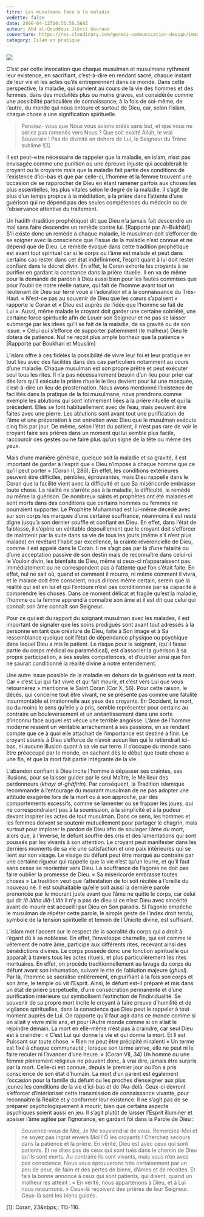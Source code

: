 ```yaml
---
titre: Les musulmans face à la maladie
vedette: false
date: 2006-04-12T10:55:58.568Z
auteur: Abd al-Qouddous Jibril Gouraud
couverture: https://res.cloudinary.com/genesi-communication-design/image/upload/v1603650879/samples/landscapes/nature-mountains.jpg
category: Islam en pratique
---
```

![](https://res.cloudinary.com/genesi-communication-design/image/upload/v1711540160/basmala7_qguk4q.jpg)

C’est par cette invocation que chaque musulman et musulmane rythment leur existence, en sacrifiant, c’est-à-dire en rendant sacré, chaque instant de leur vie et les actes qu’ils entreprennent dans ce monde. Dans cette perspective, la maladie, qui survient au cours de la vie des hommes et des femmes, dans des modalités plus ou moins graves, est considérée comme une possibilité particulière de connaissance, à la fois de soi-même, de l’autre, du monde qui nous entoure et surtout de Dieu, car, selon l’islam, chaque chose a une signification spirituelle.

> Pensiez- vous que Nous vous avions créés sans but, et que vous ne seriez pas ramenés vers Nous&nbsp;? Que soit exalté Allah, le vrai Souverain&nbsp;! Pas de divinité en dehors de Lui, le Seigneur du Trône sublime&nbsp;!\[1]

Il est peut-&ecir;tre nécessaire de rappeler que la maladie, en islam, n’est pas envisagée comme une punition ou une épreuve injuste qui accablerait le croyant ou la croyante mais que la maladie fait partie des conditions de l’existence d’ici-bas et que par celle-ci, l’homme et la femme trouvent une occasion de se rapprocher de Dieu en étant ramener parfois aux choses les plus essentielles, les plus vitales selon le degré de la maladie. Il s’agit de plus d’un temps propice à la méditation, à la prière dans l’attente d’une guérison qui ne dépend pas des seules compétences du médecin ou de l’observance attentive du traitement.

Un hadith (tradition prophétique) dit que Dieu n'a jamais fait descendre un mal sans faire descendre un remède contre lui. \[Rapporté par Al-Bukhârî] S’il existe donc un remède à chaque maladie, le musulman doit s’efforcer de se soigner avec la conscience que l’issue de la maladie n’est connue et ne dépend que de Dieu. Le remède évoqué dans cette tradition prophétique est avant tout spirituel car si le corps ou l’âme est malade et peut dans certains cas rester dans cet état indéfiniment, l’esprit quant à lui doit rester confiant dans le décret divin. En effet, le Coran exhorte les croyants à se purifier en gardant la constance dans la prière rituelle. Il en va de même pour la demande de pardon à Dieu aussi bien pour les fautes commises que pour l’oubli de notre réelle nature, qui fait de  l’homme avant tout un lieutenant de Dieu sur terre voué à l’adoration et à la connaissance du Très-Haut. «&nbsp;N’est-ce pas au souvenir de Dieu que les cœurs s’apaisent&nbsp;» rapporte le Coran et «&nbsp;Dieu est auprès de l’idée que l’homme se fait de Lui&nbsp;». Aussi, même malade le croyant doit garder une certaine sobriété, une certaine force spirituelle afin de Louer son Seigneur et ne pas se laisser submergé par les idées qu’il se fait de la maladie, de sa gravité ou de son issue. «&nbsp;Celui qui s’efforce de supporter patiemment (le malheur) Dieu le dotera de patience. Nul ne reçoit plus ample bonheur que la patience » \[Rapporté par Boukhari et Mouslim]

L’islam offre à ces fidèles la possibilité de vivre leur foi et leur pratique en tout lieu avec des facilités dans des cas particuliers notamment au cours d’une maladie. Chaque musulman est son propre prêtre et peut exécuter seul tous les rites. Il n’a pas nécessairement besoin d’un lieu pour prier car dès lors qu’il exécute la prière rituelle le lieu devient pour lui une mosquée, c’est-à-dire un lieu de prosternation. Nous avons mentionné l’existence de facilités dans la pratique de la foi musulmane, nous prendrons comme exemple les ablutions qui sont intimement liées à la prière rituelle et qui la précèdent. Elles se font habituellement avec de l’eau, mais peuvent être faites avec une pierre. Les ablutions sont avant tout une purification de l’âme et une préparation à cet entretien avec Dieu que le musulman exécute cinq fois par jour. De même, selon l’état du patient, il n’est pas rare de voir le croyant faire ses prières dans un moment qui lui semble plus facile, raccourcir ces gestes ou ne faire plus qu’un signe de la tête ou même des yeux.

Mais d’une manière générale, quelque soit la maladie et sa gravité, il est important de garder à l’esprit que «&nbsp;Dieu n’impose à chaque homme que ce qu’il peut porter&nbsp;» (Coran II, 286). En effet, les conditions extérieures peuvent être difficiles, pénibles, éprouvantes, mais Dieu rappelle dans le Coran que la facilité vient avec la difficulté et que Sa miséricorde embrasse toute chose. La réalité ne s’arrête pas à la maladie, la difficulté, le remède ou même la guérison. De nombreux saints et prophètes ont été malades et sont morts dans des conditions que certains hommes ou femmes ne pourraient supporter. Le Prophète Muhammad est lui-même décédé avec sur son corps les marques d’une certaine souffrance, néanmoins il est resté digne jusqu’à son dernier souffle et confiant en Dieu. En effet, dans l’état de faiblesse, il s’opère un véritable dépouillement que le croyant doit s’efforcer de maintenir par la suite dans sa vie de tous les jours (même s’il n’est plus malade) en revêtant l’habit par excellence, la crainte révérencielle de Dieu, comme il est appelé dans le Coran. Il ne s’agit pas par là d’une fatalité ou d’une acceptation passive de son destin mais de reconnaître dans celui-ci le Vouloir divin, les bienfaits de Dieu, même si ceux-ci n’apparaissent pas immédiatement ou ne correspondent pas à l’attente que l’on s’était faite. En effet, nul ne sait où, quand et comment il mourra, ni même comment il vivra, et le malade doit être conscient, nous dirions même certain, serein que la réalité qui est en lui et qui l’entoure n’est pas conditionnée par sa capacité à comprendre les choses. Dans ce moment délicat et fragile qu’est la maladie, l’homme ou la femme apprend à connaître son âme et il est dit que celui qui connaît son âme connaît son Seigneur. 

Pour ce qui est du rapport du soignant musulman avec les malades, il est important de signaler que les soins prodigués sont avant tout adressés à la personne en tant que créature de Dieu, faite à Son image et à Sa ressemblance quelque soit l’état de dépendance physique ou psychique dans lequel Dieu a mis le patient. Le risque pour le soignant, (qu’il fasse partie du corps médical ou paramédical), est d’associer la guérison à sa propre participation, a ses seules compétences, et d’oublier ainsi que l’on ne saurait conditionné la réalité divine à notre entendement.

Une autre issue possible de la maladie en dehors de la guérison est la mort. Car «&nbsp;c’est Lui qui fait vivre et qui fait mourir, et c’est vers Lui que vous retournerez&nbsp;» mentionne le Saint Coran (Cor X, 56). Pour cette raison, le décès, qui concerne tout être vivant, ne se présente pas comme une fatalité insurmontable et irrationnelle aux yeux des croyants. En Occident, la mort, ou du moins le sens qu’elle y a pris, semble représenter pour certains au contraire un bouleversement et un anéantissement dans une sorte d’inconnu face auquel est vécue une terrible angoisse. L’âme de l’homme moderne ressent un véritable arrachement à ses passions, en se rendant compte que ce à quoi elle attachait de l’importance est destiné à finir. Le croyant soumis à Dieu s’efforce de n’avoir aucun lien qui le retiendrait ici-bas, ni aucune illusion quant à sa vie sur terre. Il s’occupe du monde sans être préoccupé par le monde, en sachant dès le début que toute chose a une fin, et que la mort fait partie intégrante de la vie. 

L’abandon confiant à Dieu incite l’homme à dépasser ses craintes, ses illusions, pour se laisser guider par le seul Maître, le Meilleur des pardonneurs (*khayr al-ghâfirîn*). Par conséquent, la Tradition islamique recommande à l’entourage du mourant musulman de ne pas adopter une attitude exagérée lors de la mort ou à son approche, par des comportements excessifs, comme se lamenter ou se frapper les joues, qui ne correspondraient pas à la soumission, à la simplicité et à la pudeur devant inspirer les actes de tout musulman. Dans ce sens, les hommes et les femmes doivent se soutenir mutuellement pour partager le chagrin, mais surtout pour implorer le pardon de Dieu afin de soulager l’âme du mort, alors que, à l’inverse, le défunt souffre des cris et des lamentations qui sont poussés par les vivants à son attention. Le croyant peut manifester dans les derniers moments de sa vie une satisfaction et une paix intérieures qui se lient sur son visage. Le visage du défunt peut être marqué au contraire par une certaine rigueur qui rappelle que la vie n’est qu’un leurre, et qu’il faut sans cesse se réorienter vers Dieu. La souffrance de l’agonie ne doit pas faire oublier la promesse de Dieu. «&nbsp;Sa miséricorde embrasse toutes choses&nbsp;» La tradition veut que l’attestation de foi soit récitée à l’oreille du nouveau né. Il est souhaitable qu’elle soit aussi la dernière parole prononcée par le mourant juste avant que l’âme ne quitte le corps, car celui qui dit *lâ ilâha illâ-Llâh* il n’y a pas de dieu si ce n’est Dieu avec sincérité avant de mourir est accueilli par Dieu en Son paradis. Si l’agonie empêche le musulman de répéter cette parole, le simple geste de l’index droit tendu, symbole de la tension spirituelle et témoin de l’Unicité divine, est suffisant.

L’islam met l’accent sur le respect de la sacralité du corps qui a droit à l’égard dû à sa noblesse. En effet, l’enveloppe charnelle, qui est comme le vêtement de notre âme, participe aux différents rites, recevant ainsi des bénédictions divines. Le corps possède donc une fonction spirituelle qui apparaît à travers tous les actes rituels, et plus particulièrement les rites mortuaires. En effet, on procède traditionnellement au lavage du corps du défunt avant son inhumation, suivant le rite de l’ablution majeure (*ghusl*). Par là, l’homme se sacralise entièrement, en purifiant à la fois son corps et son âme, le temple où vit l’Esprit. Ainsi, le défunt est-il préparé et mis dans un état de prière perpétuelle, d’une consécration permanente et d’une purification intérieure qui symbolisent l’extinction de l’individualité. Se souvenir de sa propre mort incite le croyant à faire preuve d’humilité et de vigilance spirituelles, dans la conscience que Dieu peut le rappeler à tout moment auprès de Lui. On rapporte qu’il faut agir dans ce monde comme si on allait y vivre mille ans, et pour l’Autre monde comme si on allait le rejoindre demain. La mort en elle-même n’est pas à craindre, car seul Dieu est à craindre&nbsp;: «&nbsp;C’est Lui qui donne la vie et qui donne la mort. Et Il est Puissant sur toute chose.&nbsp;» Rien ne peut être précipité ni ralenti «&nbsp;Un terme est fixé à chaque communauté ; lorsque son terme arrive, elle ne peut ni le faire reculer ni l’avancer d’une heure.&nbsp;» (Coran VII, 34) Un homme ou une femme pleinement religieux ne peuvent donc, à vrai dire, jamais être surpris par la mort. Celle-ci est connue, depuis le premier jour où l’on a pris conscience de son état d’humain. La mort d’un parent est également l’occasion pour la famille du défunt ou les proches d’enseigner aux plus jeunes les conditions de la vie d’ici-bas et de l’Au-delà. Ceux-ci devront s’efforcer d’intérioriser cette transmission de connaissance vivante, pour reconnaître la Réalité et y conformer leur existence. Il ne s’agit pas de se préparer psychologiquement à mourir, bien que certains aspects psychiques soient aussi en jeu. Il s’agit plutôt de laisser l’Esprit illuminer et apaiser l’âme agitée par l’ignorance, en gardant foi dans la Parole de Dieu&nbsp;:

> Souvenez-vous de Moi, Je Me souviendrai de vous. Remerciez-Moi et ne soyez pas ingrat envers Moi&nbsp;! Ô les croyants&nbsp;! Cherchez secours dans la patience et la prière. En vérité, Dieu est avec ceux qui sont patients. Et ne dites pas de ceux qui sont tués dans le chemin de Dieu qu’ils sont morts. Au contraire ils sont vivants, mais vous n’en avez pas conscience. Nous vous éprouverons très certainement par un peu de peur, de faim et des pertes de biens, d’âmes et de récoltes. Et fais la bonne annonce à ceux qui sont patients, qui disent, quand un malheur les atteint&nbsp;: «&nbsp;En vérité, nous appartenons à Dieu, et à Lui nous retournons.&nbsp;» Ceux-là reçoivent des prières de leur Seigneur. Ceux-là sont les biens guidés.

\[1]: Coran, 23&nbps;: 115-116.